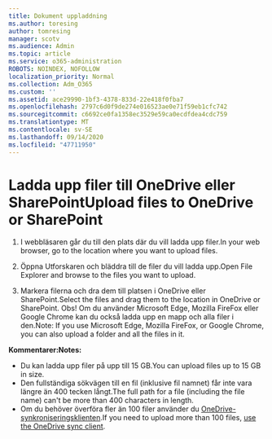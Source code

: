 ```yaml
---
title: Dokument uppladdning
ms.author: toresing
author: tomresing
manager: scotv
ms.audience: Admin
ms.topic: article
ms.service: o365-administration
ROBOTS: NOINDEX, NOFOLLOW
localization_priority: Normal
ms.collection: Adm_O365
ms.custom: ''
ms.assetid: ace29990-1bf3-4378-833d-22e418f0fba7
ms.openlocfilehash: 2797c6d0f9de274e016523ae0e71f59eb1cfc742
ms.sourcegitcommit: c6692ce0fa1358ec3529e59ca0ecdfdea4cdc759
ms.translationtype: MT
ms.contentlocale: sv-SE
ms.lasthandoff: 09/14/2020
ms.locfileid: "47711950"
---
```

# <a name="upload-files-to-onedrive-or-sharepoint"></a><span data-ttu-id="adc01-102">Ladda upp filer till OneDrive eller SharePoint</span><span class="sxs-lookup"><span data-stu-id="adc01-102">Upload files to OneDrive or SharePoint</span></span>

1. <span data-ttu-id="adc01-103">I webbläsaren går du till den plats där du vill ladda upp filer.</span><span class="sxs-lookup"><span data-stu-id="adc01-103">In your web browser, go to the location where you want to upload files.</span></span>
    
2. <span data-ttu-id="adc01-104">Öppna Utforskaren och bläddra till de filer du vill ladda upp.</span><span class="sxs-lookup"><span data-stu-id="adc01-104">Open File Explorer and browse to the files you want to upload.</span></span>
    
3. <span data-ttu-id="adc01-105">Markera filerna och dra dem till platsen i OneDrive eller SharePoint.</span><span class="sxs-lookup"><span data-stu-id="adc01-105">Select the files and drag them to the location in OneDrive or SharePoint.</span></span> <span data-ttu-id="adc01-106">Obs! Om du använder Microsoft Edge, Mozilla FireFox eller Google Chrome kan du också ladda upp en mapp och alla filer i den.</span><span class="sxs-lookup"><span data-stu-id="adc01-106">Note: If you use Microsoft Edge, Mozilla FireFox, or Google Chrome, you can also upload a folder and all the files in it.</span></span>
    
<span data-ttu-id="adc01-107">**Kommentarer:**</span><span class="sxs-lookup"><span data-stu-id="adc01-107">**Notes:**</span></span>

- <span data-ttu-id="adc01-108">Du kan ladda upp filer på upp till 15 GB.</span><span class="sxs-lookup"><span data-stu-id="adc01-108">You can upload files up to 15 GB in size.</span></span> 
- <span data-ttu-id="adc01-109">Den fullständiga sökvägen till en fil (inklusive fil namnet) får inte vara längre än 400 tecken långt.</span><span class="sxs-lookup"><span data-stu-id="adc01-109">The full path for a file (including the file name) can't be more than 400 characters in length.</span></span> 
- <span data-ttu-id="adc01-110">Om du behöver överföra fler än 100 filer använder du [OneDrive-synkroniseringsklienten](https://go.microsoft.com/fwlink/?linkid=866427).</span><span class="sxs-lookup"><span data-stu-id="adc01-110">If you need to upload more than 100 files, [use the OneDrive sync client](https://go.microsoft.com/fwlink/?linkid=866427).</span></span> 
  

